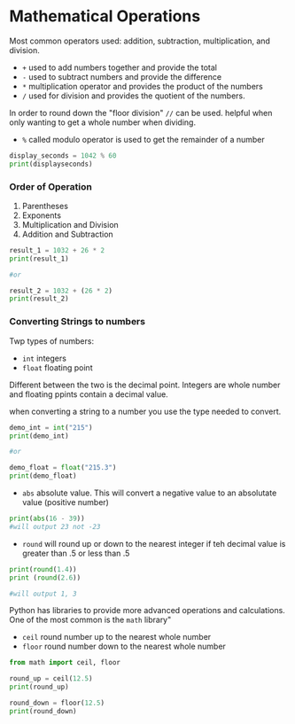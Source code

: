 # Mathematical Operations
Most common operators used: addition, subtraction, multiplication, and division.
- `+` used to add numbers together and provide the total
- `-` used to subtract numbers and provide the difference
- `*` multiplication operator and provides the product of the numbers
- `/` used for division and provides the quotient of the numbers.

In order to round down  the "floor division" `//` can be used.  helpful when only wanting to get a whole number when dividing.

- `%` called modulo operator is used to get the remainder of a number
```python
display_seconds = 1042 % 60
print(displayseconds)
```

### Order of Operation
1. Parentheses
2. Exponents
3. Multiplication and Division
4. Addition and Subtraction

```python
result_1 = 1032 + 26 * 2
print(result_1)

#or

result_2 = 1032 + (26 * 2)
print(result_2)
```

### Converting Strings to numbers

Twp types of numbers:
- `int` integers
- `float` floating point

Different between the two is the decimal point. Integers are whole number and floating ppints contain a decimal value.

when converting a string to a number you use the type needed to convert. 
```python
demo_int = int("215")
print(demo_int)

#or

demo_float = float("215.3")
print(demo_float)
```

- `abs` absolute value. This will convert a negative value to an absolutate value (positive number)
```python
print(abs(16 - 39))
#will output 23 not -23
```
- `round` will round up or down to the nearest integer if teh decimal value is greater than .5 or less than .5
```python
print(round(1.4))
print (round(2.6))

#will output 1, 3
```

Python has libraries to provide more advanced operations and calculations. One of the most common is the `math` library"
- `ceil` round number up to the nearest whole number
- `floor` round number down to the nearest whole number

```python
from math import ceil, floor

round_up = ceil(12.5)
print(round_up)

round_down = floor(12.5)
print(round_down)
```